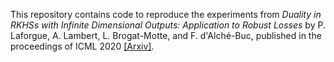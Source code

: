 This repository contains code to reproduce the experiments from *Duality in RKHSs with Infinite Dimensional Outputs: Application to Robust Losses* by P. Laforgue, A. Lambert, L. Brogat-Motte, and F. d'Alché-Buc, published in the proceedings of ICML 2020 [[Arxiv]](https://arxiv.org/abs/1910.04621).
